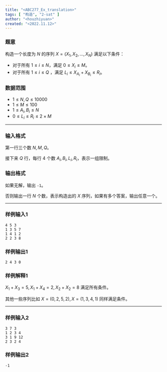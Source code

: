 ```yaml
---
title: "<ABC277_Ex_translation>"
tags: [ "构造", "2-sat" ]
author: "<houzhiyuan>"
created: "<2022.11.12>"
---
```


<!-- 以上内容在发布时会被删除，并以 JSON 格式写入 list.json -->

<!-- 下面是正文 -->

### 题意

构造一个长度为 $N$ 的序列 $X=(X_1,X_2,...,X_N)$ 满足以下条件：

- 对于所有 $1\le i\le N$，满足 $0\le X_i\le M$。
- 对于所有 $1\le i\le Q$ ，满足 $L_i\le X_{A_i}+X_{B_i}\le R_i$。

### 数据范围

- $1\le N,Q\le 10000$
- $1\le M\le 100$
- $1\le A_i,B_i\le N$
- $0\le L_i\le R_i \le 2\times M$

---

### 输入格式

第一行三个数 $N,M,Q$。

接下来 $Q$ 行，每行 $4$ 个数 $A_i,B_i,L_i,R_i$，表示一组限制。

### 输出格式

如果无解，输出 `-1`。

否则输出一行 $N$ 个数，表示构造出的 $X$ 序列，如果有多个答案，输出任意一个。

---

### 样例输入1

```
4 5 3
1 3 5 7
1 4 1 2
2 2 3 8
```

### 样例输出1

```
2 4 3 0
```

### 样例解释1

$X_1+X_3=5,X_1+X_4=2,X_2+X_2=8$ 满足所有条件。

其他一些序列比如 $X=(0,2,5,2),X=(1,3,4,1)$ 同样满足条件。

---

### 样例输入2

```
3 7 3
1 2 3 4
3 1 9 12
2 3 2 4
```

### 样例输出2

```
-1
```
